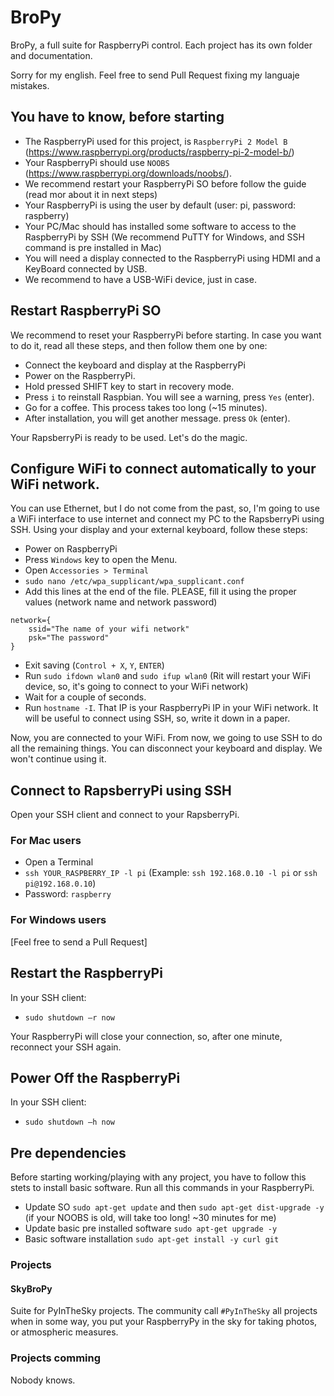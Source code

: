 # BroPy
BroPy, a full suite for RaspberryPi control.
Each project has its own folder and documentation.

Sorry for my english. Feel free to send Pull Request fixing my languaje mistakes.

## You have to know, before starting
* The RaspberryPi used for this project, is `RaspberryPi 2 Model B` (https://www.raspberrypi.org/products/raspberry-pi-2-model-b/)
* Your RaspberryPi should use `NOOBS` (https://www.raspberrypi.org/downloads/noobs/).
* We recommend restart your RaspberryPi SO before follow the guide (read mor about it in next steps)
* Your RaspberryPi is using the user by default (user: pi, password: raspberry)
* Your PC/Mac should has installed some software to access to the RaspberryPi by SSH (We recommend PuTTY for Windows, and SSH command is pre installed in Mac)
* You will need a display connected to the RaspberryPi using HDMI and a KeyBoard connected by USB.
* We recommend to have a USB-WiFi device, just in case.

## Restart RaspberryPi SO
We recommend to reset your RaspberryPi before starting.
In case you want to do it, read all these steps, and then follow them one by one:

* Connect the keyboard and display at the RaspberryPi
* Power on the RaspberryPi.
* Hold pressed SHIFT key to start in recovery mode.
* Press `i` to reinstall Raspbian. You will see a warning, press `Yes` (enter).
* Go for a coffee. This process takes too long (~15 minutes).
* After installation, you will get another message. press `Ok` (enter).

Your RapsberryPi is ready to be used. Let's do the magic.

## Configure WiFi to connect automatically to your WiFi network.
You can use Ethernet, but I do not come from the past, so, I'm going to use a WiFi interface to use internet and connect my PC to the RapsberryPi using SSH.
Using your display and your external keyboard, follow these steps:
* Power on RaspberryPi
* Press `Windows` key to open the Menu.
* Open `Accessories > Terminal`
* `sudo nano /etc/wpa_supplicant/wpa_supplicant.conf`
* Add this lines at the end of the file. PLEASE, fill it using the proper values (network name and network password)
```
network={
    ssid="The name of your wifi network"
    psk="The password"
}
```
* Exit saving (`Control + X`, `Y`, `ENTER`)
* Run `sudo ifdown wlan0` and `sudo ifup wlan0` (Rit will restart your WiFi device, so, it's going to connect to your WiFi network)
* Wait for a couple of seconds.
* Run `hostname -I`. That IP is your RaspberryPi IP in your WiFi network. It will be useful to connect using SSH, so, write it down in a paper.

Now, you are connected to your WiFi. From now, we going to use SSH to do all the remaining things.
You can disconnect your keyboard and display. We won't continue using it.

## Connect to RapsberryPi using SSH
Open your SSH client and connect to your RapsberryPi.

### For Mac users
* Open a Terminal
* `ssh YOUR_RASPBERRY_IP -l pi` (Example: `ssh 192.168.0.10 -l pi` or `ssh pi@192.168.0.10`)
* Password: `raspberry`

### For Windows users
[Feel free to send a Pull Request]

## Restart the RaspberryPi
In your SSH client:

* `sudo shutdown –r now`

Your RaspberryPi will close your connection, so, after one minute, reconnect your SSH again.

## Power Off the RaspberryPi
In your SSH client:

* `sudo shutdown –h now`

## Pre dependencies
Before starting working/playing with any project, you have to follow this stets to install basic software.
Run all this commands in your RaspberryPi.
* Update SO `sudo apt-get update` and then `sudo apt-get dist-upgrade -y` (if your NOOBS is old, will take too long! ~30 minutes for me)
* Update basic pre installed software `sudo apt-get upgrade -y`
* Basic software installation `sudo apt-get install -y curl git`

### Projects

#### SkyBroPy
Suite for PyInTheSky projects.
The community call `#PyInTheSky` all projects when in some way, you put your RaspberryPy in the sky for taking photos, or atmospheric measures.

### Projects comming
Nobody knows.
